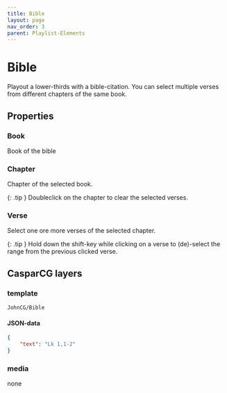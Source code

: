 ```yaml
---
title: Bible
layout: page
nav_order: 3
parent: Playlist-Elements
---
```

# Bible
Playout a lower-thirds with a bible-citation.
You can select multiple verses from different chapters of the same book.

## Properties

### Book
Book of the bible

### Chapter
Chapter of the selected book.

{: .tip }
Doubleclick on the chapter to clear the selected verses.

### Verse
Select one ore more verses of the selected chapter.

{: .tip }
Hold down the shift-key while clicking on a verse to (de)-select the range from the previous clicked verse.

## CasparCG layers

### template
`JohnCG/Bible`

#### JSON-data
```json
{
	"text": "Lk 1,1-2"
}
```

### media
none